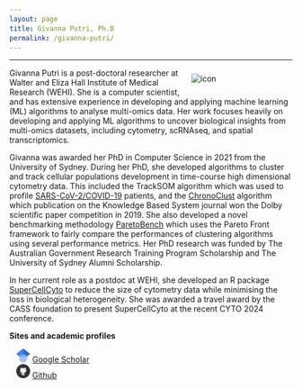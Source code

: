 ```yaml
---
layout: page
title: Givanna Putri, Ph.D
permalink: /givanna-putri/
---
```


---

<div class='row'>
    <div class="image">
        <a href="#">
            <img src="https://avatars.githubusercontent.com/u/5366317?s=460&u=ac0322d285310461de6ad2a4b938252b6ea2d948&v=4" alt="icon" width="180" align="right" style="padding-left: 10px; padding-right: 0px; padding-top: 10px; padding-bottom: 10px">
        </a>
    </div>
</div>

Givanna Putri is a post-doctoral researcher at Walter and Eliza Hall Institute of Medical Research (WEHI).
She is a computer scientist, and has extensive experience in developing and applying machine learning (ML) algorithms to analyse multi-omics data.
Her work focuses heavily on developing and applying ML algorithms to uncover biological insights from multi-omics datasets, including cytometry, scRNAseq, and spatial transcriptomics.

Givanna was awarded her PhD in Computer Science in 2021 from the University of Sydney.
During her PhD, she developed algorithms to cluster and track cellular populations development in time-course high dimensional cytometry data.
This included the TrackSOM algorithm which was used to profile [SARS-CoV-2/COVID-19](https://immunedynamics.io/research/disease) patients, and the [ChronoClust](https://github.com/ghar1821/Chronoclust) algorithm which publication on the Knowledge Based System journal won the Dolby scientific paper competition in 2019.
She also developed a novel benchmarking methodology [ParetoBench](https://github.com/ghar1821/ParetoBench) which uses the Pareto Front framework to fairly compare the performances of clustering algorithms using several performance metrics.
Her PhD research was funded by The Australian Government Research Training Program Scholarship and The University of Sydney Alumni Scholarship.

In her current role as a postdoc at WEHI, she developed an R package [SuperCellCyto](https://phipsonlab.github.io/SuperCellCyto/) to reduce the size of cytometry data while minimising the loss in biological heterogeneity. 
She was awarded a travel award by the CASS foundation to present SuperCellCyto at the recent CYTO 2024 conference.  

**Sites and academic profiles**

&nbsp;&nbsp;&nbsp;<img src="https://raw.githubusercontent.com/immunedynamics/immunedynamics.github.io/master/custom_SVG/Google_Scholar_logo.svg" alt="Logo" width="25"> [Google Scholar](http://scholar.google.com/citations?user=S-sNLPIAAAAJ&hl=en) <br/>
&nbsp;&nbsp;&nbsp;<img src="https://raw.githubusercontent.com/immunedynamics/immunedynamics.github.io/master/custom_SVG/GithubSVG.svg" alt="Github logo" width="25"> [Github](https://github.com/ghar1821) <br/>
